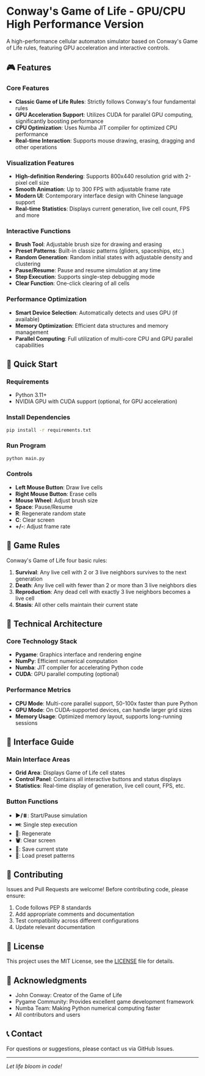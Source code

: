 # Conway's Game of Life - GPU/CPU High Performance Version

A high-performance cellular automaton simulator based on Conway's Game of Life rules, featuring GPU acceleration and interactive controls.

## 🎮 Features

### Core Features
- **Classic Game of Life Rules**: Strictly follows Conway's four fundamental rules
- **GPU Acceleration Support**: Utilizes CUDA for parallel GPU computing, significantly boosting performance
- **CPU Optimization**: Uses Numba JIT compiler for optimized CPU performance
- **Real-time Interaction**: Supports mouse drawing, erasing, dragging and other operations

### Visualization Features
- **High-definition Rendering**: Supports 800x440 resolution grid with 2-pixel cell size
- **Smooth Animation**: Up to 300 FPS with adjustable frame rate
- **Modern UI**: Contemporary interface design with Chinese language support
- **Real-time Statistics**: Displays current generation, live cell count, FPS and more

### Interactive Functions
- **Brush Tool**: Adjustable brush size for drawing and erasing
- **Preset Patterns**: Built-in classic patterns (gliders, spaceships, etc.)
- **Random Generation**: Random initial states with adjustable density and clustering
- **Pause/Resume**: Pause and resume simulation at any time
- **Step Execution**: Supports single-step debugging mode
- **Clear Function**: One-click clearing of all cells

### Performance Optimization
- **Smart Device Selection**: Automatically detects and uses GPU (if available)
- **Memory Optimization**: Efficient data structures and memory management
- **Parallel Computing**: Full utilization of multi-core CPU and GPU parallel capabilities

## 🚀 Quick Start

### Requirements
- Python 3.11+
- NVIDIA GPU with CUDA support (optional, for GPU acceleration)

### Install Dependencies
```bash
pip install -r requirements.txt
```

### Run Program
```bash
python main.py
```

### Controls
- **Left Mouse Button**: Draw live cells
- **Right Mouse Button**: Erase cells
- **Mouse Wheel**: Adjust brush size
- **Space**: Pause/Resume
- **R**: Regenerate random state
- **C**: Clear screen
- **+/-**: Adjust frame rate

## 🎯 Game Rules

Conway's Game of Life four basic rules:

1. **Survival**: Any live cell with 2 or 3 live neighbors survives to the next generation
2. **Death**: Any live cell with fewer than 2 or more than 3 live neighbors dies
3. **Reproduction**: Any dead cell with exactly 3 live neighbors becomes a live cell
4. **Stasis**: All other cells maintain their current state

## 🔧 Technical Architecture

### Core Technology Stack
- **Pygame**: Graphics interface and rendering engine
- **NumPy**: Efficient numerical computation
- **Numba**: JIT compiler for accelerating Python code
- **CUDA**: GPU parallel computing (optional)

### Performance Metrics
- **CPU Mode**: Multi-core parallel support, 50-100x faster than pure Python
- **GPU Mode**: On CUDA-supported devices, can handle larger grid sizes
- **Memory Usage**: Optimized memory layout, supports long-running sessions

## 🎨 Interface Guide

### Main Interface Areas
- **Grid Area**: Displays Game of Life cell states
- **Control Panel**: Contains all interactive buttons and status displays
- **Statistics**: Real-time display of generation, live cell count, FPS, etc.

### Button Functions
- **▶️/⏸️**: Start/Pause simulation
- **⏭️**: Single step execution
- **🔄**: Regenerate
- **🗑️**: Clear screen
- **💾**: Save current state
- **📁**: Load preset patterns

## 🤝 Contributing

Issues and Pull Requests are welcome! Before contributing code, please ensure:

1. Code follows PEP 8 standards
2. Add appropriate comments and documentation
3. Test compatibility across different configurations
4. Update relevant documentation

## 📄 License

This project uses the MIT License, see the [LICENSE](LICENSE) file for details.

## 🙏 Acknowledgments

- John Conway: Creator of the Game of Life
- Pygame Community: Provides excellent game development framework
- Numba Team: Making Python numerical computing faster
- All contributors and users

## 📞 Contact

For questions or suggestions, please contact us via GitHub Issues.

---

*Let life bloom in code!*